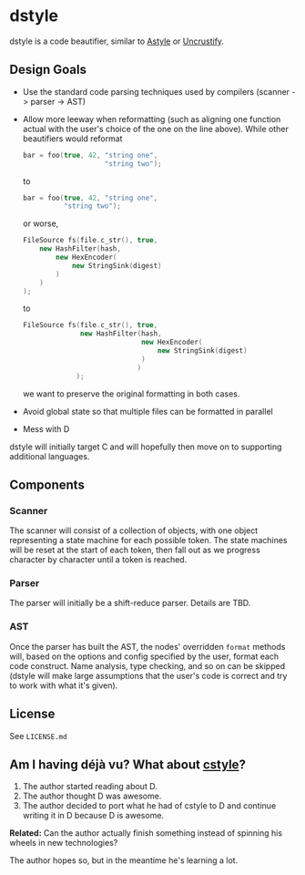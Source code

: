 # dstyle

dstyle is a code beautifier, similar to
[Astyle](http://astyle.sourceforge.net/) or [Uncrustify](http://uncrustify.sourceforge.net/).

## Design Goals

- Use the standard code parsing techniques used by compilers (scanner -> parser -> AST)

- Allow more leeway when reformatting
  (such as aligning one function actual with the user's choice of the one on the line above).
  While other beautifiers would reformat
	```c++
	bar = foo(true, 42, "string one",
	                    "string two");
	```
  to
	```c++
	bar = foo(true, 42, "string one",
	          "string two");
	```
  or worse,
	```c++
	FileSource fs(file.c_str(), true,
		new HashFilter(hash,
			new HexEncoder(
				new StringSink(digest)
			)
		)
	);
	```
  to
	```c++
	FileSource fs(file.c_str(), true,
	              new HashFilter(hash,
	                             new HexEncoder(
	                                 new StringSink(digest)
	                             )
	                            )
	             );
	```
  we want to preserve the original formatting in both cases.

- Avoid global state so that multiple files can be formatted in parallel

- Mess with D

dstyle will initially target C and will hopefully then move on to supporting additional languages.

## Components

### Scanner

The scanner will consist of a collection of objects, with one object representing a state machine
for each possible token.
The state machines will be reset at the start of each token, then fall out as we progress character by character
until a token is reached.

### Parser

The parser will initially be a shift-reduce parser. Details are TBD.

### AST

Once the parser has built the AST, the nodes' overridden `format` methods will,
based on the options and config specified by the user, format each code construct.
Name analysis, type checking, and so on can be skipped
(dstyle will make large assumptions that the user's code is correct and try to work with what it's given).

## License

See `LICENSE.md`

## Am I having déjà vu? What about [cstyle](https://github.com/slavik262/cstyle)?

1. The author started reading about D.
2. The author thought D was awesome.
3. The author decided to port what he had of cstyle to D and continue writing it in D because D is awesome.

**Related:** Can the author actually finish something instead of spinning his wheels in new technologies?

The author hopes so, but in the meantime he's learning a lot.
